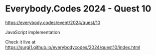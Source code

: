 # Everybody.Codes 2024 - Quest 10

https://everybody.codes/event/2024/quest/10

JavaScript implementation

Check it live at https://surgi1.github.io/everybodycodes/2024/quest10/index.html